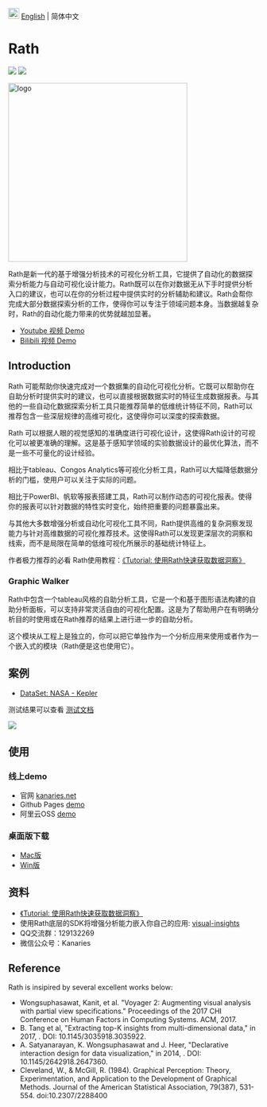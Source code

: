 <img src="https://ch-resources.oss-cn-shanghai.aliyuncs.com/images/lang-icons/icon128px.png" width="22px" /> [English](./README.md) | 简体中文

# Rath

![](https://travis-ci.org/ObservedObserver/visual-insights.svg?branch=master)
![](https://img.shields.io/github/license/ObservedObserver/showme)


<img src="https://ch-rath.oss-ap-northeast-1.aliyuncs.com/assets/kanaries-light-bg.png" alt="logo" width="360px" style="" />

Rath是新一代的基于增强分析技术的可视化分析工具，它提供了自动化的数据探索分析能力与自动可视化设计能力。Rath既可以在你对数据无从下手时提供分析入口的建议，也可以在你的分析过程中提供实时的分析辅助和建议。Rath会帮你完成大部分数据探索分析的工作，使得你可以专注于领域问题本身。当数据越复杂时，Rath的自动化能力带来的优势就越加显著。

+ [Youtube 视频 Demo](https://www.youtube.com/watch?v=o3_PH1Cbql4)
+ [Bilibili 视频 Demo](https://www.bilibili.com/video/av82089992/)

## Introduction

Rath 可能帮助你快速完成对一个数据集的自动化可视化分析。它既可以帮助你在自助分析时提供实时的建议，也可以直接根据数据实时的特征生成数据报表。与其他的一些自动化数据探索分析工具只能推荐简单的低维统计特征不同，Rath可以推荐包含一些深层规律的高维可视化，这使得你可以深度的探索数据。

Rath 可以根据人眼的视觉感知的准确度进行可视化设计，这使得Rath设计的可视化可以被更准确的理解。这是基于感知学领域的实验数据设计的最优化算法，而不是一些不可量化的设计经验。

相比于tableau、Congos Analytics等可视化分析工具，Rath可以大幅降低数据分析的门槛，使用户可以关注于实际的问题。

相比于PowerBI、帆软等报表搭建工具，Rath可以制作动态的可视化报表。使得你的报表可以针对数据的特性实时变化，始终把重要的问题暴露出来。

与其他大多数增强分析或自动化可视化工具不同，Rath提供高维的复杂洞察发现能力与针对高维数据的可视化推荐技术。这使得Rath可以发现更深层次的洞察和线索，而不是局限在简单的低维可视化所展示的基础统计特征上。


作者极力推荐的必看 Rath使用教程：[《Tutorial: 使用Rath快速获取数据洞察》](https://www.yuque.com/docs/share/3f32e044-3530-4ebe-9b01-287bfbdb7ce0?#)

### Graphic Walker
Rath中包含一个tableau风格的自助分析工具，它是一个和基于图形语法构建的自助分析面板，可以支持非常灵活自由的可视化配置。这是为了帮助用户在有明确分析目的时使用或在Rath推荐的结果上进行进一步的自助分析。

这个模块从工程上是独立的，你可以把它单独作为一个分析应用来使用或者作为一个嵌入式的模块（Rath便是这也使用它）。


## 案例

+ [DataSet: NASA - Kepler](https://www.kaggle.com/nasa/kepler-exoplanet-search-results)

测试结果可以查看 [测试文档](https://www.yuque.com/chenhao-sv93h/umv780/mbs440)

![](https://chspace.oss-cn-hongkong.aliyuncs.com/visual-insights/rath-demo.jpg)


## 使用

### 线上demo
+ 官网 [kanaries.net](https://kanaries.net/)
+ Github Pages [demo](https://kanaries.github.io/Rath/)
+ 阿里云OSS [demo](https://ch-rath.oss-ap-northeast-1.aliyuncs.com/)

### 桌面版下载
- [Mac版](https://ch-resources.oss-cn-shanghai.aliyuncs.com/downloads/rath/Kanaries%20Rath-0.1.0.dmg)
- [Win版](https://ch-resources.oss-cn-shanghai.aliyuncs.com/downloads/rath/Kanaries%20Rath-0.1.0-win.zip)



## 资料

+ [《Tutorial: 使用Rath快速获取数据洞察》](https://www.yuque.com/docs/share/3f32e044-3530-4ebe-9b01-287bfbdb7ce0?#)
+ 使用Rath底层的SDK将增强分析能力嵌入你自己的应用: [visual-insights](https://github.com/Kanaries/visual-insights/blob/master/README.md)
+ QQ交流群：129132269
+ 微信公众号：Kanaries

## Reference

Rath is insipired by several excellent works below:

+ Wongsuphasawat, Kanit, et al. "Voyager 2: Augmenting visual analysis with partial view specifications." Proceedings of the 2017 CHI Conference on Human Factors in Computing Systems. ACM, 2017.
+ B. Tang et al, "Extracting top-K insights from multi-dimensional data," in 2017, . DOI: 10.1145/3035918.3035922.
+ A. Satyanarayan, K. Wongsuphasawat and J. Heer, "Declarative interaction design for data visualization," in 2014, . DOI: 10.1145/2642918.2647360.
+ Cleveland, W., & McGill, R. (1984). Graphical Perception: Theory, Experimentation, and Application to the Development of Graphical Methods. Journal of the American Statistical Association, 79(387), 531-554. doi:10.2307/2288400
